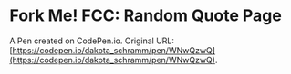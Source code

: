 # Fork Me! FCC:  Random Quote Page

A Pen created on CodePen.io. Original URL: [https://codepen.io/dakota_schramm/pen/WNwQzwQ](https://codepen.io/dakota_schramm/pen/WNwQzwQ).



